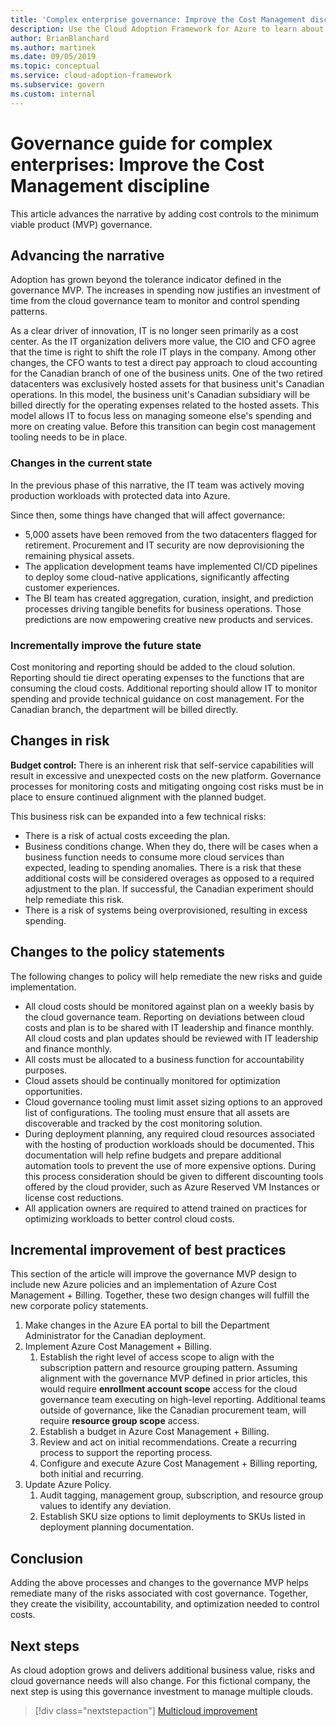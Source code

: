 ```yaml
---
title: 'Complex enterprise governance: Improve the Cost Management discipline'
description: Use the Cloud Adoption Framework for Azure to learn about adding cost controls to a complex governance minimum viable product (MVP).
author: BrianBlanchard
ms.author: martinek
ms.date: 09/05/2019
ms.topic: conceptual
ms.service: cloud-adoption-framework
ms.subservice: govern
ms.custom: internal
---
```


# Governance guide for complex enterprises: Improve the Cost Management discipline

This article advances the narrative by adding cost controls to the minimum viable product (MVP) governance.

## Advancing the narrative

Adoption has grown beyond the tolerance indicator defined in the governance MVP. The increases in spending now justifies an investment of time from the cloud governance team to monitor and control spending patterns.

As a clear driver of innovation, IT is no longer seen primarily as a cost center. As the IT organization delivers more value, the CIO and CFO agree that the time is right to shift the role IT plays in the company. Among other changes, the CFO wants to test a direct pay approach to cloud accounting for the Canadian branch of one of the business units. One of the two retired datacenters was exclusively hosted assets for that business unit's Canadian operations. In this model, the business unit's Canadian subsidiary will be billed directly for the operating expenses related to the hosted assets. This model allows IT to focus less on managing someone else's spending and more on creating value. Before this transition can begin cost management tooling needs to be in place.

### Changes in the current state

In the previous phase of this narrative, the IT team was actively moving production workloads with protected data into Azure.

Since then, some things have changed that will affect governance:

- 5,000 assets have been removed from the two datacenters flagged for retirement. Procurement and IT security are now deprovisioning the remaining physical assets.
- The application development teams have implemented CI/CD pipelines to deploy some cloud-native applications, significantly affecting customer experiences.
- The BI team has created aggregation, curation, insight, and prediction processes driving tangible benefits for business operations. Those predictions are now empowering creative new products and services.

### Incrementally improve the future state

Cost monitoring and reporting should be added to the cloud solution. Reporting should tie direct operating expenses to the functions that are consuming the cloud costs. Additional reporting should allow IT to monitor spending and provide technical guidance on cost management. For the Canadian branch, the department will be billed directly.

## Changes in risk

**Budget control:** There is an inherent risk that self-service capabilities will result in excessive and unexpected costs on the new platform. Governance processes for monitoring costs and mitigating ongoing cost risks must be in place to ensure continued alignment with the planned budget.

This business risk can be expanded into a few technical risks:

- There is a risk of actual costs exceeding the plan.
- Business conditions change. When they do, there will be cases when a business function needs to consume more cloud services than expected, leading to spending anomalies. There is a risk that these additional costs will be considered overages as opposed to a required adjustment to the plan. If successful, the Canadian experiment should help remediate this risk.
- There is a risk of systems being overprovisioned, resulting in excess spending.

## Changes to the policy statements

The following changes to policy will help remediate the new risks and guide implementation.

- All cloud costs should be monitored against plan on a weekly basis by the cloud governance team. Reporting on deviations between cloud costs and plan is to be shared with IT leadership and finance monthly. All cloud costs and plan updates should be reviewed with IT leadership and finance monthly.
- All costs must be allocated to a business function for accountability purposes.
- Cloud assets should be continually monitored for optimization opportunities.
- Cloud governance tooling must limit asset sizing options to an approved list of configurations. The tooling must ensure that all assets are discoverable and tracked by the cost monitoring solution.
- During deployment planning, any required cloud resources associated with the hosting of production workloads should be documented. This documentation will help refine budgets and prepare additional automation tools to prevent the use of more expensive options. During this process consideration should be given to different discounting tools offered by the cloud provider, such as Azure Reserved VM Instances or license cost reductions.
- All application owners are required to attend trained on practices for optimizing workloads to better control cloud costs.

## Incremental improvement of best practices

This section of the article will improve the governance MVP design to include new Azure policies and an implementation of Azure Cost Management + Billing. Together, these two design changes will fulfill the new corporate policy statements.

1. Make changes in the Azure EA portal to bill the Department Administrator for the Canadian deployment.
2. Implement Azure Cost Management + Billing.
    1. Establish the right level of access scope to align with the subscription pattern and resource grouping pattern. Assuming alignment with the governance MVP defined in prior articles, this would require **enrollment account scope** access for the cloud governance team executing on high-level reporting. Additional teams outside of governance, like the Canadian procurement team, will require **resource group scope** access.
    2. Establish a budget in Azure Cost Management + Billing.
    3. Review and act on initial recommendations. Create a recurring process to support the reporting process.
    4. Configure and execute Azure Cost Management + Billing reporting, both initial and recurring.
3. Update Azure Policy.
    1. Audit tagging, management group, subscription, and resource group values to identify any deviation.
    2. Establish SKU size options to limit deployments to SKUs listed in deployment planning documentation.

## Conclusion

Adding the above processes and changes to the governance MVP helps remediate many of the risks associated with cost governance. Together, they create the visibility, accountability, and optimization needed to control costs.

## Next steps

As cloud adoption grows and delivers additional business value, risks and cloud governance needs will also change. For this fictional company, the next step is using this governance investment to manage multiple clouds.

> [!div class="nextstepaction"]
> [Multicloud improvement](./multicloud-improvement.md)
